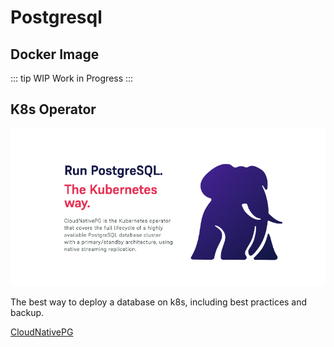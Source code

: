 # Postgresql

## Docker Image
::: tip WIP
Work in Progress
:::

## K8s Operator

![CloudNativePG](./logo.png)

The best way to deploy a database on k8s, including best practices and backup.

[CloudNativePG](https://cloudnative-pg.io/)